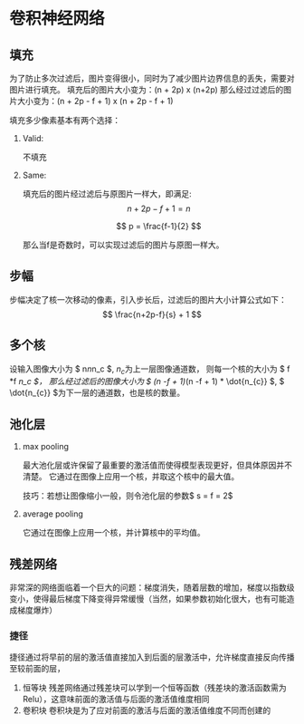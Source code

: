 # 卷积神经网络

## 填充

为了防止多次过滤后，图片变得很小，同时为了减少图片边界信息的丢失，需要对图片进行填充。
填充后的图片大小变为：(n + 2p) x (n+2p)
那么经过过滤后的图片大小变为：(n + 2p - f + 1) x (n + 2p - f + 1)

填充多少像素基本有两个选择：

1. Valid:

   不填充

2. Same:

   填充后的图片经过滤后与原图片一样大，即满足:
   $$ n + 2p -f + 1 = n $$

   $$ p = \frac{f-1}{2} $$

   那么当f是奇数时，可以实现过滤后的图片与原图一样大。

## 步幅

步幅决定了核一次移动的像素，引入步长后，过滤后的图片大小计算公式如下：
$$ \frac{n+2p-f}{s} + 1 $$

## 多个核

设输入图像大小为 $ n*n*n_c $, $n_c$为上一层图像通道数，
则每一个核的大小为 $ f *f *n_c $，
那么经过滤后的图像大小为 $ (n -f + 1)*(n -f + 1) * \dot{n_{c}} $,
$ \dot{n_{c}} $为下一层的通道数，也是核的数量。

## 池化层

1. max pooling

   最大池化层或许保留了最重要的激活值而使得模型表现更好，但具体原因并不清楚。
   它通过在图像上应用一个核，并取这个核中的最大值。

   技巧：若想让图像缩小一般，则令池化层的参数$ s = f = 2$

2. average pooling

    它通过在图像上应用一个核，并计算核中的平均值。

## 残差网络

非常深的网络面临着一个巨大的问题：梯度消失，随着层数的增加，梯度以指数级变小，使得最后梯度下降变得异常缓慢（当然，如果参数初始化很大，也有可能造成梯度爆炸）

### 捷径

捷径通过将早前的层的激活值直接加入到后面的层激活中，允许梯度直接反向传播至较前面的层，

1. 恒等块
    残差网络通过残差块可以学到一个恒等函数（残差块的激活函数需为Relu），这意味前面的激活值与后面的激活值维度相同
2. 卷积块
   卷积块是为了应对前面的激活与后面的激活值维度不同而创建的